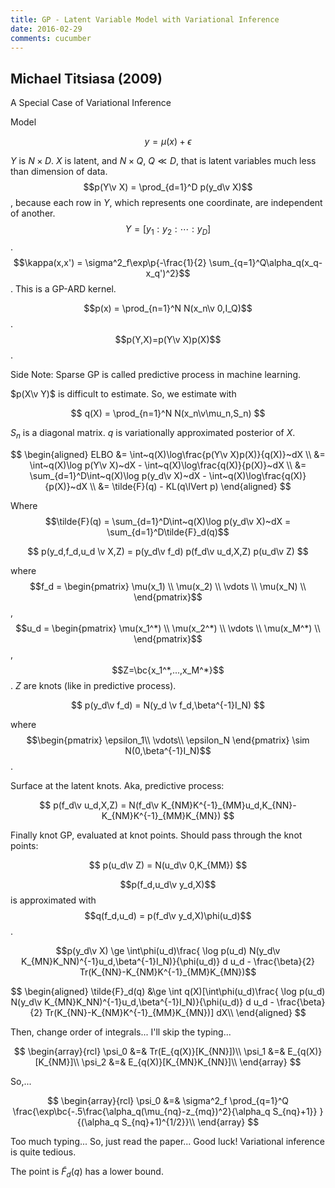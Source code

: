 ```yaml
---
title: GP - Latent Variable Model with Variational Inference
date: 2016-02-29
comments: cucumber
---
```


## Michael Titsiasa (2009)

A Special Case of Variational Inference

Model

$$
  y = \mu(x) + \epsilon
$$

$Y$ is $N\times D$. $X$ is latent, and $N\times Q$, $Q \ll D$, that is latent variables much less than dimension of data. $$p(Y\v X) = \prod_{d=1}^D p(y_d\v X)$$, because each row in $Y$, which represents one coordinate, are independent of another. $$Y=[y_1:y_2:\cdots:y_D]$$. $$\kappa(x,x') = \sigma^2_f\exp\p{-\frac{1}{2} \sum_{q=1}^Q\alpha_q(x_q-x_q')^2}$$. This is a GP-ARD kernel.

$$p(x) = \prod_{n=1}^N N(x_n\v 0,I_Q)$$. $$p(Y,X)=p(Y\v X)p(X)$$.

Side Note: Sparse GP is called predictive process in machine learning.

$p(X\v Y)$ is difficult to estimate. So, we estimate with

$$
  q(X) = \prod_{n=1}^N N(x_n\v\mu_n,S_n)
$$

$S_n$ is a diagonal matrix. $q$ is variationally approximated posterior of $X$.

$$
\begin{aligned}
  ELBO &= \int~q(X)\log\frac{p(Y\v X)p(X)}{q(X)}~dX \\
  &= \int~q(X)\log p(Y\v X)~dX - \int~q(X)\log\frac{q(X)}{p(X)}~dX \\
  &= \sum_{d=1}^D\int~q(X)\log p(y_d\v X)~dX - \int~q(X)\log\frac{q(X)}{p(X)}~dX \\
  &= \tilde{F}(q) - KL(q\lVert p)
\end{aligned}
$$

Where $$\tilde{F}(q) = \sum_{d=1}^D\int~q(X)\log p(y_d\v X)~dX = \sum_{d=1}^D\tilde{F}_d(q)$$

$$
  p(y_d,f_d,u_d \v X,Z) = p(y_d\v f_d) p(f_d\v u_d,X,Z) p(u_d\v Z)
$$

where $$f_d = \begin{pmatrix}  \mu(x_1) \\ \mu(x_2) \\ \vdots \\ \mu(x_N) \\ \end{pmatrix}$$,
$$u_d = \begin{pmatrix}  \mu(x_1^*) \\ \mu(x_2^*) \\ \vdots \\ \mu(x_M^*) \\ \end{pmatrix}$$,
$$Z=\bc{x_1^*,...,x_M^*}$$. $Z$ are knots (like in predictive process).

$$
  p(y_d\v f_d) = N(y_d \v  f_d,\beta^{-1}I_N)
$$

where $$\begin{pmatrix} \epsilon_1\\ \vdots\\ \epsilon_N \end{pmatrix} \sim N(0,\beta^{-1}I_N)$$.

Surface at the latent knots. Aka, predictive process:

$$
  p(f_d\v u_d,X,Z) = N(f_d\v K_{NM}K^{-1}_{MM}u_d,K_{NN}-K_{NM}K^{-1}_{MM}K_{MN})
$$

Finally knot GP, evaluated at knot points. Should pass through the knot points:

$$
  p(u_d\v Z) = N(u_d\v 0,K_{MM})
$$

$$p(f_d,u_d\v y_d,X)$$ is approximated with $$q(f_d,u_d) = p(f_d\v y_d,X)\phi(u_d)$$.

$$p(y_d\v X) \ge \int\phi(u_d)\frac{ \log p(u_d) N(y_d\v K_{MN}K_NN)^{-1}u_d,\beta^{-1}I_N)}{\phi(u_d)} d u_d - \frac{\beta}{2} Tr(K_{NN}-K_{NM}K^{-1}_{MM}K_{MN})$$

$$
\begin{aligned}
  \tilde{F}_d(q) &\ge \int q(X)[\int\phi(u_d)\frac{ \log p(u_d) N(y_d\v K_{MN}K_NN)^{-1}u_d,\beta^{-1}I_N)}{\phi(u_d)} d u_d - \frac{\beta}{2} Tr(K_{NN}-K_{NM}K^{-1}_{MM}K_{MN})] dX\\
\end{aligned}
$$

Then, change order of integrals... I'll skip the typing...

$$
\begin{array}{rcl}
  \psi_0 &=& Tr(E_{q(X)}[K_{NN}])\\
  \psi_1 &=& E_{q(X)}[K_{NM}]\\
  \psi_2 &=& E_{q(X)}[K_{MN}K_{NN}]\\
\end{array}
$$

So,...

$$
\begin{array}{rcl}
  \psi_0 &=& \sigma^2_f \prod_{q=1}^Q \frac{\exp\bc{-.5\frac{\alpha_q(\mu_{nq}-z_{mq})^2}{\alpha_q S_{nq}+1}} }{(\alpha_q S_{nq}+1)^{1/2}}\\
\end{array}
$$

Too much typing... So, just read the paper... Good luck! Variational inference is quite tedious.

The point is $\tilde{F}_d(q)$ has a lower bound. 
